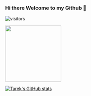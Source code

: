 ### Hi there Welcome to my Github 👋

<!--
**tarekkheir/tarekkheir** is a ✨ _special_ ✨ repository because its `README.md` (this file) appears on your GitHub profile.

Here are some ideas to get you started:

- 🔭 I’m currently working on ...
- 🌱 I’m currently learning ...
- 👯 I’m looking to collaborate on ...
- 🤔 I’m looking for help with ...
- 💬 Ask me about ...
- 📫 How to reach me: ...
- 😄 Pronouns: ...
- ⚡ Fun fact: ...
-->
![visitors](https://visitor-badge.glitch.me/badge?page_id=page.id)

<img height="180em" src="https://github-readme-stats.vercel.app/api?username=Tarek&show_icons=true&hide_border=true&&count_private=true&include_all_commits=true" />

[![Tarek's GitHub stats](https://github-readme-stats.vercel.app/api?username=Tarek)](https://github.com/anuraghazra/github-readme-stats)
